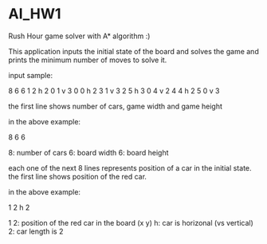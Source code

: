 # AI_HW1

Rush Hour game solver with A* algorithm :)

This application inputs the initial state of the board and solves the game and prints the minimum number of moves to solve it.

input sample:

8 6 6
1 2 h 2
0 1 v 3
0 0 h 2
3 1 v 3
2 5 h 3
0 4 v 2
4 4 h 2
5 0 v 3

the first line shows number of cars, game width and game height

in the above example:

8 6 6

8: number of cars
6: board width
6: board height

each one of the next 8 lines represents position of a car in the initial state. the first line shows position of the red car.

in the above example:

1 2 h 2

1 2: position of the red car in the board (x y)
h: car is horizonal (vs vertical)
2: car length is 2
